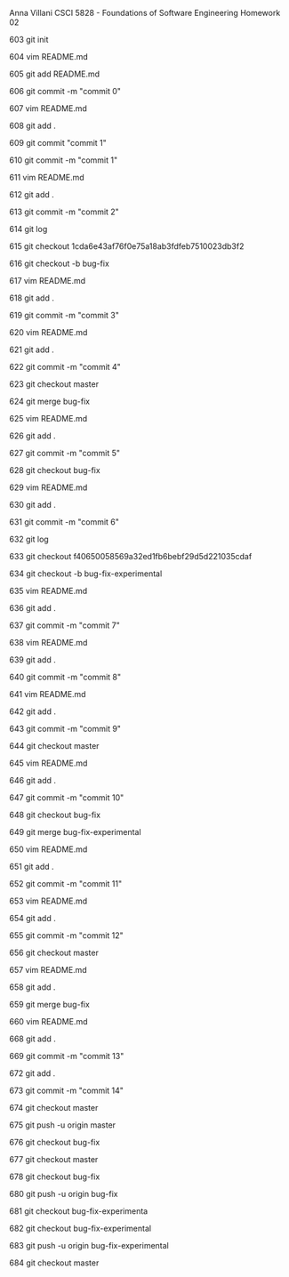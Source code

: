 
Anna Villani
CSCI 5828 - Foundations of Software Engineering
Homework 02

  603  git init
  
  604  vim README.md
  
  605  git add README.md
  
  606  git commit -m "commit 0"
  
  607  vim README.md
  
  608  git add .
  
  609  git commit "commit 1"
  
  610  git commit -m "commit 1"
  
  611  vim README.md
  
  612  git add .
  
  613  git commit -m "commit 2"
  
  614  git log
  
  615  git checkout 1cda6e43af76f0e75a18ab3fdfeb7510023db3f2
  
  616  git checkout -b bug-fix
  
  617  vim README.md
  
  618  git add .
  
  619  git commit -m "commit 3"
  
  620  vim README.md
  
  621  git add .
  
  622  git commit -m "commit 4"
  
  623  git checkout master
  
  624  git merge bug-fix
  
  625  vim README.md
  
  626  git add .
  
  627  git commit -m "commit 5"
  
  628  git checkout bug-fix
  
  629  vim README.md
  
  630  git add .
  
  631  git commit -m "commit 6"
  
  632  git log
  
  633  git checkout f40650058569a32ed1fb6bebf29d5d221035cdaf
  
  634  git checkout -b bug-fix-experimental
  
  635  vim README.md
  
  636  git add .
  
  637  git commit -m "commit 7"
  
  638  vim README.md
  
  639  git add .
  
  640  git commit -m "commit 8"
  
  641  vim README.md
  
  642  git add .
  
  643  git commit -m "commit 9"
  
  644  git checkout master
  
  645  vim README.md
  
  646  git add .
  
  647  git commit -m "commit 10"
  
  648  git checkout bug-fix
  
  649  git merge bug-fix-experimental
  
  650  vim README.md
  
  651  git add .
  
  652  git commit -m "commit 11"
  
  653  vim README.md
  
  654  git add .
  
  655  git commit -m "commit 12"
  
  656  git checkout master
  
  657  vim README.md
  
  658  git add .
  
  659  git merge bug-fix
  
  660  vim README.md
  
  668  git add .
  
  669  git commit -m "commit 13"
  
  672  git add .
  
  673  git commit -m "commit 14"
  
  674  git checkout master
  
  675  git push -u origin master
  
  676  git checkout bug-fix
  
  677  git checkout master
  
  678  git checkout bug-fix
  
  680  git push -u origin bug-fix
  
  681  git checkout bug-fix-experimenta
  
  682  git checkout bug-fix-experimental
  
  683  git push -u origin bug-fix-experimental
  
  684  git checkout master

